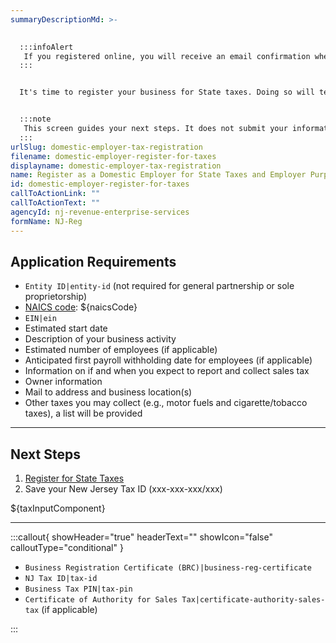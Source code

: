 ```yaml
---
summaryDescriptionMd: >-
  

  :::infoAlert 
   If you registered online, you will receive an email confirmation where you can download your BRC. It may take up to 72 hours before you can download your BRC on a public site. Your PIN may take longer to receive because it is sent through the mail.
  :::


  It's time to register your business for State taxes. Doing so will tell the State more about your business and determine the taxes and employer contributions you're responsible for.


  :::note 
   This screen guides your next steps. It does not submit your information for registration purposes.
  :::
urlSlug: domestic-employer-tax-registration
filename: domestic-employer-register-for-taxes
displayname: domestic-employer-tax-registration
name: Register as a Domestic Employer for State Taxes and Employer Purposes
id: domestic-employer-register-for-taxes
callToActionLink: ""
callToActionText: ""
agencyId: nj-revenue-enterprise-services
formName: NJ-Reg
---
```

## Application Requirements

*  `Entity ID|entity-id` (not required for general partnership or sole proprietorship)
* [NAICS code](/tasks/naics-code-determination): ${naicsCode}
*  `EIN|ein` 
* Estimated start date
* Description of your business activity
* Estimated number of employees (if applicable)
* Anticipated first payroll withholding date for employees (if applicable)
* Information on if and when you expect to report and collect sales tax
* Owner information
* Mail to address and business location(s)
* Other taxes you may collect (e.g., motor fuels and cigarette/tobacco taxes), a list will be provided

- - -

## Next Steps

1. [Register for State Taxes](https://www.njportal.com/DOR/BusinessRegistration)
2. Save your New Jersey Tax ID (xxx-xxx-xxx/xxx)

${taxInputComponent}

- - -

:::callout{ showHeader="true" headerText="" showIcon="false" calloutType="conditional" }

*  `Business Registration Certificate (BRC)|business-reg-certificate` 
*  `NJ Tax ID|tax-id` 
*  `Business Tax PIN|tax-pin` 
*  `Certificate of Authority for Sales Tax|certificate-authority-sales-tax` (if applicable)

:::